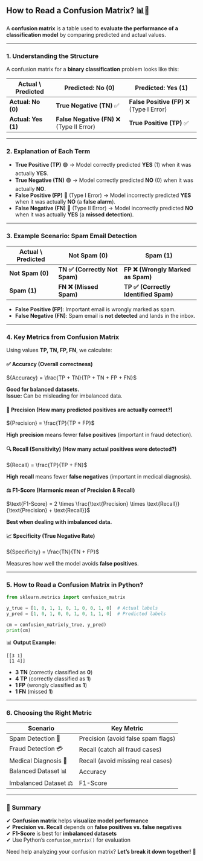 ## **How to Read a Confusion Matrix? 📊🤔**

A **confusion matrix** is a table used to **evaluate the performance of a classification model** by comparing predicted and actual values.

---

### **1. Understanding the Structure**
A confusion matrix for a **binary classification** problem looks like this:

| **Actual \ Predicted** | **Predicted: No (0)** | **Predicted: Yes (1)** |
|-------------------|------------------|------------------|
| **Actual: No (0)**  | **True Negative (TN)** ✅ | **False Positive (FP)** ❌ (Type I Error) |
| **Actual: Yes (1)** | **False Negative (FN)** ❌ (Type II Error) | **True Positive (TP)** ✅ |

---

### **2. Explanation of Each Term**
- **True Positive (TP)** 🟢 → Model correctly predicted **YES** (1) when it was actually **YES**.  
- **True Negative (TN)** 🟢 → Model correctly predicted **NO** (0) when it was actually **NO**.  
- **False Positive (FP)** 🔴 (Type I Error) → Model incorrectly predicted **YES** when it was actually **NO** (a **false alarm**).  
- **False Negative (FN)** 🔴 (Type II Error) → Model incorrectly predicted **NO** when it was actually **YES** (a **missed detection**).  

---

### **3. Example Scenario: Spam Email Detection**
| **Actual \ Predicted** | **Not Spam (0)** | **Spam (1)** |
|------------------|--------------|--------------|
| **Not Spam (0)**  | **TN ✅ (Correctly Not Spam)** | **FP ❌ (Wrongly Marked as Spam)** |
| **Spam (1)**  | **FN ❌ (Missed Spam)** | **TP ✅ (Correctly Identified Spam)** |

- **False Positive (FP)**: Important email is wrongly marked as spam.  
- **False Negative (FN)**: Spam email is **not detected** and lands in the inbox.

---

### **4. Key Metrics from Confusion Matrix**
Using values **TP, TN, FP, FN**, we calculate:

#### ✅ **Accuracy** (Overall correctness)

${Accuracy} = \frac{TP + TN}{TP + TN + FP + FN}$

**Good for balanced datasets.**  
**Issue:** Can be misleading for imbalanced data.

#### 🎯 **Precision** (How many predicted **positives** are actually correct?)

${Precision} = \frac{TP}{TP + FP}$

**High precision** means fewer **false positives** (important in fraud detection).

#### 🔍 **Recall (Sensitivity)** (How many actual **positives** were detected?)

${Recall} = \frac{TP}{TP + FN}$

**High recall** means fewer **false negatives** (important in medical diagnosis).

#### ⚖ **F1-Score** (Harmonic mean of Precision & Recall)

$\text{F1-Score} = 2 \times \frac{\text{Precision} \times \text{Recall}}{\text{Precision} + \text{Recall}}$

**Best when dealing with imbalanced data.**

#### 📈 **Specificity (True Negative Rate)**

${Specificity} = \frac{TN}{TN + FP}$

Measures how well the model avoids **false positives**.

---

### **5. How to Read a Confusion Matrix in Python?**
```python
from sklearn.metrics import confusion_matrix

y_true = [1, 0, 1, 1, 0, 1, 0, 0, 1, 0]  # Actual labels
y_pred = [1, 0, 1, 0, 0, 1, 0, 1, 1, 0]  # Predicted labels

cm = confusion_matrix(y_true, y_pred)
print(cm)
```

📊 **Output Example:**
```
[[3 1]
 [1 4]]
```
- **3 TN** (correctly classified as **0**)  
- **4 TP** (correctly classified as **1**)  
- **1 FP** (wrongly classified as **1**)  
- **1 FN** (missed **1**)  

---

### **6. Choosing the Right Metric**
| **Scenario** | **Key Metric** |
|-------------|--------------|
| Spam Detection 📧 | Precision (avoid false spam flags) |
| Fraud Detection 💳 | Recall (catch all fraud cases) |
| Medical Diagnosis 🏥 | Recall (avoid missing real cases) |
| Balanced Dataset 📊 | Accuracy |
| Imbalanced Dataset ⚖ | F1-Score |

---

### **🚀 Summary**
✔ **Confusion matrix** helps **visualize model performance**  
✔ **Precision vs. Recall** depends on **false positives vs. false negatives**  
✔ **F1-Score** is best for **imbalanced datasets**  
✔ Use Python’s `confusion_matrix()` for evaluation  

Need help analyzing your confusion matrix? **Let’s break it down together!** 🚀
